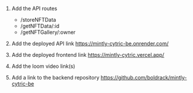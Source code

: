 1. Add the API routes
    - /storeNFTData
    - /getNFTData/:id
    - /getNFTGallery/:owner

2. Add the deployed API link
https://mintly-cytric-be.onrender.com/
    
3. Add the deployed frontend link
https://mintly-cytric.vercel.app/

4. Add the loom video link(s)

5. Add a link to the backend repository
https://github.com/boldrack/mintly-cytric-be
